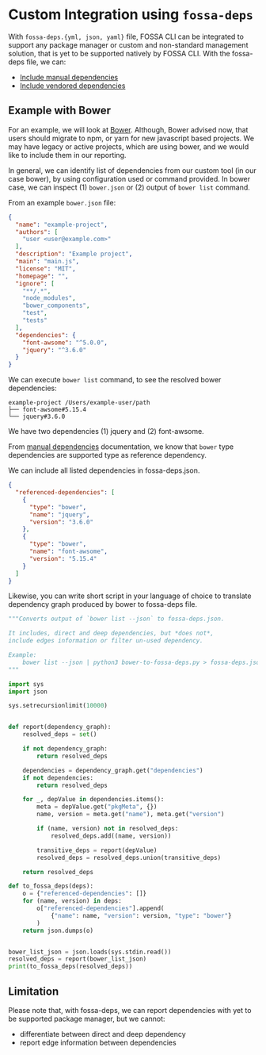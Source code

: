 # Custom Integration using `fossa-deps`

With `fossa-deps.{yml, json, yaml}` file, FOSSA CLI can be integrated to support any package manager or custom and non-standard management solution, that is yet to be supported natively by FOSSA CLI. With the fossa-deps file, we can:

- [Include manual dependencies]()
- [Include vendored dependencies]()

## Example with Bower

For an example, we will look at [Bower](). Although, Bower advised now, that users should migrate to npm, or yarn for new javascript based projects. We may have legacy or active projects, which are using bower, and we would like to include them in our reporting.

In general, we can identify list of dependencies from our custom tool (in our case bower), by using configuration used or command provided. In bower case, we can inspect (1) `bower.json` or (2) output of `bower list` command. 

From an example `bower.json` file:

```json
{
  "name": "example-project",
  "authors": [
    "user <user@example.com>"
  ],
  "description": "Example project",
  "main": "main.js",
  "license": "MIT",
  "homepage": "",
  "ignore": [
    "**/.*",
    "node_modules",
    "bower_components",
    "test",
    "tests"
  ],
  "dependencies": {
    "font-awsome": "^5.0.0",
    "jquery": "^3.6.0"
  }
}
```

We can execute `bower list` command, to see the resolved bower dependencies:

```
example-project /Users/example-user/path
├── font-awsome#5.15.4
└── jquery#3.6.0
```

We have two dependencies (1) jquery and (2) font-awsome.

From [manual dependencies]() documentation, we know that `bower` type dependencies are supported type as reference dependency.

We can include all listed dependencies in fossa-deps.json. 

```json
{
  "referenced-dependencies": [
    {
      "type": "bower",
      "name": "jquery",
      "version": "3.6.0"
    },
    {
      "type": "bower",
      "name": "font-awsome",
      "version": "5.15.4"
    }
  ]
}
```

Likewise, you can write short script in your language of choice to translate dependency graph produced by bower to fossa-deps file. 

```python
"""Converts output of `bower list --json` to fossa-deps.json.

It includes, direct and deep dependencies, but *does not*, 
include edges information or filter un-used dependency.

Example:
    bower list --json | python3 bower-to-fossa-deps.py > fossa-deps.json
"""

import sys
import json

sys.setrecursionlimit(10000)


def report(dependency_graph):
    resolved_deps = set()

    if not dependency_graph:
        return resolved_deps

    dependencies = dependency_graph.get("dependencies")
    if not dependencies:
        return resolved_deps

    for _, depValue in dependencies.items():
        meta = depValue.get("pkgMeta", {})
        name, version = meta.get("name"), meta.get("version")

        if (name, version) not in resolved_deps:
            resolved_deps.add((name, version))

        transitive_deps = report(depValue)
        resolved_deps = resolved_deps.union(transitive_deps)

    return resolved_deps

def to_fossa_deps(deps):
    o = {"referenced-dependencies": []}
    for (name, version) in deps:
        o["referenced-dependencies"].append(
            {"name": name, "version": version, "type": "bower"}
        )
    return json.dumps(o)


bower_list_json = json.loads(sys.stdin.read())
resolved_deps = report(bower_list_json)
print(to_fossa_deps(resolved_deps))
```

## Limitation

Please note that, with fossa-deps, we can report dependencies with yet to be supported package manager, but we cannot:

- differentiate between direct and deep dependency
- report edge information between dependencies
